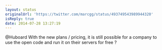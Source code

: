 ```yaml
---
layout: status
originalUrl: 'https://twitter.com/marcgg/status/493749543989944320'
isReply: true
date: 2014-07-28 13:27:19
---
```


@Huboard With the new plans / pricing, it is still possible for a company to use the open code and run it on their servers for free ?
